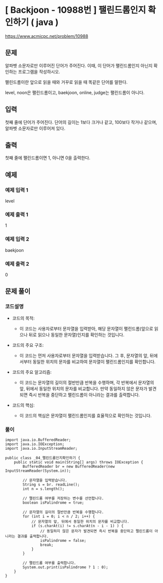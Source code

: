 # \[ Backjoon - 10988번 \] 팰린드롬인지 확인하기 ( java )

https://www.acmicpc.net/problem/10988

## 문제
알파벳 소문자로만 이루어진 단어가 주어진다. 이때, 이 단어가 팰린드롬인지 아닌지 확인하는 프로그램을 작성하시오.

팰린드롬이란 앞으로 읽을 때와 거꾸로 읽을 때 똑같은 단어를 말한다. 

level, noon은 팰린드롬이고, baekjoon, online, judge는 팰린드롬이 아니다.

## 입력

첫째 줄에 단어가 주어진다. 단어의 길이는 1보다 크거나 같고, 100보다 작거나 같으며, 알파벳 소문자로만 이루어져 있다.

## 출력

첫째 줄에 팰린드롬이면 1, 아니면 0을 출력한다.

## 예제
### 예제 입력 1 

level

### 예제 출력 1 

1

### 예제 입력 2 

baekjoon

### 예제 출력 2 

0


## 문제 풀이
### 코드설명
- 코드의 목적:
    
    - 이 코드는 사용자로부터 문자열을 입력받아, 해당 문자열이 팰린드롬(앞으로 읽으나 뒤로 읽으나 동일한 문자열)인지를 확인하는 것입니다.
- 코드의 주요 구조:
    
    - 이 코드는 먼저 사용자로부터 문자열을 입력받습니다. 그 후, 문자열의 앞, 뒤에서부터 동일한 위치의 문자를 비교하여 문자열이 팰린드롬인지를 확인합니다.
- 코드의 주요 알고리즘:
    
    - 이 코드는 문자열의 길이의 절반만큼 반복을 수행하며, 각 반복에서 문자열의 앞, 뒤에서 동일한 위치의 문자를 비교합니다. 만약 동일하지 않은 문자가 발견되면 즉시 반복을 중단하고 팰린드롬이 아니라는 결과를 출력합니다.
- 코드의 핵심:
    
    - 이 코드의 핵심은 문자열이 팰린드롬인지를 효율적으로 확인하는 것입니다.


### 풀이

```
import java.io.BufferedReader;
import java.io.IOException;
import java.io.InputStreamReader;

public class _04_팰린드롬인지확인하기 {
    public static void main(String[] args) throws IOException {
        BufferedReader br = new BufferedReader(new InputStreamReader(System.in));

        // 문자열을 입력받습니다.
        String s = br. readLine();
        int n = s.length();

        // 팰린드롬 여부를 저장하는 변수를 선언합니다.
        boolean isPalindrome = true;

        // 문자열의 길이의 절반만큼 반복을 수행합니다.
        for (int i = 0; i < n / 2; i++) {
            // 문자열의 앞, 뒤에서 동일한 위치의 문자를 비교합니다.
            if (s.charAt(i) != s.charAt(n - i - 1) ) {
                // 동일하지 않은 문자가 발견되면 즉시 반복을 중단하고 팰린드롬이 아니라는 결과를 출력합니다.
                isPalindrome = false;
                break;
            }
        }

        // 팰린드롬 여부를 출력합니다.
        System.out.print(isPalindrome ? 1 : 0);
    }
}
```

